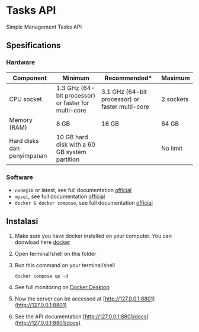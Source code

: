 # Tasks API

Simple Management Tasks API

## Spesifications

### Hardware

| Component                  | Minimum                                             | Recommended\*                                   | Maximum   |
| -------------------------- | --------------------------------------------------- | ----------------------------------------------- | --------- |
| CPU socket                 | 1.3 GHz (64-bit processor) or faster for multi-core | 3.1 GHz (64-bit processor) or faster multi-core | 2 sockets |
| Memory (RAM)               | 8 GB                                                | 16 GB                                           | 64 GB     |
| Hard disks dan penyimpanan | 10 GB hard disk with a 60 GB system partition       |                                                 | No limit  |

### Software

- `node@18` or latest, see full documentation [official](https://www.docker.com/)
- `mysql`, see full documentation [official](https://www.docker.com/)
- `docker & docker compose`, see full documentation [official](https://www.docker.com/)

## Instalasi

1.  Make sure you have docker installed on your computer. You can donwload here [docker](https://docs.docker.com/engine/install/)
2.  Open terminal/shell on this folder
3.  Run this command on your terminal/shell

    ```
    docker compose up -d
    ```

4.  See full monitoring on [Docker Desktop](https://www.docker.com/products/docker-desktop/)
5.  Now the server can be accessed at [http://127.0.0.1:8801](http://127.0.0.1:8801)
6.  See the API documentation [http://127.0.0.1:8801/docs](http://127.0.0.1:8801/docs)
